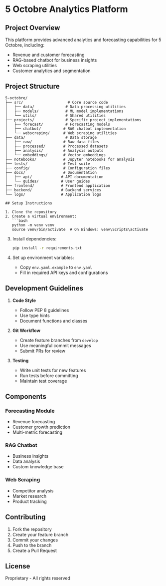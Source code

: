 # 5 Octobre Analytics Platform

## Project Overview

This platform provides advanced analytics and forecasting capabilities for 5 Octobre, including:

- Revenue and customer forecasting
- RAG-based chatbot for business insights
- Web scraping utilities
- Customer analytics and segmentation

## Project Structure

```
5-octobre/
├── src/                    # Core source code
│   ├── data/              # Data processing utilities
│   ├── models/            # ML model implementations
│   └── utils/             # Shared utilities
├── projects/              # Specific project implementations
│   ├── forecast/          # Forecasting models
│   ├── chatbot/          # RAG chatbot implementation
│   └── webscraping/      # Web scraping utilities
├── data/                  # Data storage
│   ├── raw/              # Raw data files
│   ├── processed/        # Processed datasets
│   ├── analysis/         # Analysis outputs
│   └── embeddings/       # Vector embeddings
├── notebooks/            # Jupyter notebooks for analysis
├── tests/                # Test suite
├── config/               # Configuration files
├── docs/                 # Documentation
│   ├── api/             # API documentation
│   └── guides/          # User guides
├── frontend/            # Frontend application
├── backend/             # Backend services
└── logs/                # Application logs

## Setup Instructions

1. Clone the repository
2. Create a virtual environment:
   ```bash
   python -m venv venv
   source venv/bin/activate  # On Windows: venv\Scripts\activate
   ```

3. Install dependencies:

   ```bash
   pip install -r requirements.txt
   ```

4. Set up environment variables:
   - Copy `env.yaml.example` to `env.yaml`
   - Fill in required API keys and configurations

## Development Guidelines

1. **Code Style**
   - Follow PEP 8 guidelines
   - Use type hints
   - Document functions and classes

2. **Git Workflow**
   - Create feature branches from `develop`
   - Use meaningful commit messages
   - Submit PRs for review

3. **Testing**
   - Write unit tests for new features
   - Run tests before committing
   - Maintain test coverage

## Components

### Forecasting Module

- Revenue forecasting
- Customer growth prediction
- Multi-metric forecasting

### RAG Chatbot

- Business insights
- Data analysis
- Custom knowledge base

### Web Scraping

- Competitor analysis
- Market research
- Product tracking

## Contributing

1. Fork the repository
2. Create your feature branch
3. Commit your changes
4. Push to the branch
5. Create a Pull Request

## License

Proprietary - All rights reserved
